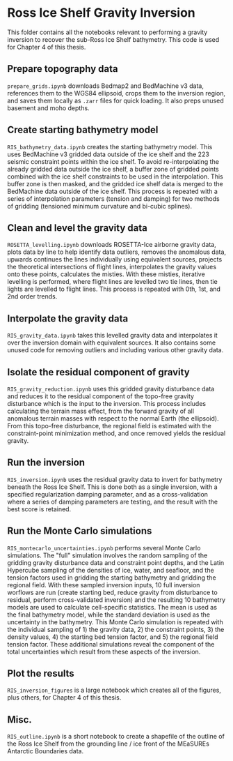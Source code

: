 # Ross Ice Shelf Gravity Inversion

This folder contains all the notebooks relevant to performing a gravity inversion to recover the sub-Ross Ice Shelf bathymetry. This code is used for Chapter 4 of this thesis.

## Prepare topography data
`prepare_grids.ipynb` downloads Bedmap2 and BedMachine v3 data, references them to the WGS84 ellipsoid, crops them to the inversion region, and saves them locally as `.zarr` files for quick loading. It also preps unused basement and moho depths.

## Create starting bathymetry model
`RIS_bathymetry_data.ipynb` creates the starting bathymetry model. This uses BedMachine v3 gridded data outside of the ice shelf and the 223 seismic constraint points within the ice shelf. To avoid re-interpolating the already gridded data outside the ice shelf, a buffer zone of gridded points combined with the ice shelf constraints to be used in the interpolation. This buffer zone is then masked, and the gridded ice shelf data is merged to the BedMachine data outside of the ice shelf. This process is repeated with a series of interpolation parameters (tension and damping) for two methods of gridding (tensioned minimum curvature and bi-cubic splines).

## Clean and level the gravity data
`ROSETTA_levelling.ipynb` downloads ROSETTA-Ice airborne gravity data, plots data by line to help identify data outliers, removes the anomalous data, upwards continues the lines individually using equivalent sources, projects the theoretical intersections of flight lines, interpolates the gravity values onto these points, calculates the misties. With these misties, iterative levelling is performed, where flight lines are levelled two tie lines, then tie lights are levelled to flight lines. This process is repeated with 0th, 1st, and 2nd order trends.

## Interpolate the gravity data
`RIS_gravity_data.ipynb` takes this levelled gravity data and interpolates it over the inversion domain with equivalent sources. It also contains some unused code for removing outliers and including various other gravity data.

## Isolate the residual component of gravity
`RIS_gravity_reduction.ipynb` uses this gridded gravity disturbance data and reduces it to the residual component of the topo-free gravity disturbance which is the input to the inversion. This process includes calculating the terrain mass effect, from the forward gravity of all anomalous terrain masses with respect to the normal Earth (the ellipsoid). From this topo-free disturbance, the regional field is estimated with the constraint-point minimization method, and once removed yields the residual gravity.

## Run the inversion
`RIS_inversion.ipynb` uses the residual gravity data to invert for bathymetry beneath the Ross Ice Shelf. This is done both as a single inversion, with a specified regularization damping parameter, and as a cross-validation where a series of damping parameters are testing, and the result with the best score is retained.

## Run the Monte Carlo simulations
`RIS_montecarlo_uncertainties.ipynb` performs several Monte Carlo simulations. The "full" simulation involves the random sampling of the gridding gravity disturbance data and constraint point depths, and the Latin Hypercube sampling of the densities of ice, water, and seafloor, and the tension factors used in gridding the starting bathymetry and gridding the regional field. With these sampled inversion inputs, 10 full inversion worflows are run (create starting bed, reduce gravity from disturbance to residual, perform cross-validated inversion) and the resulting 10 bathymetry models are used to calculate cell-specific statistics. The mean is used as the final bathymetry model, while the standard deviation is used as the uncertainty in the bathymetry. This Monte Carlo simulation is repeated with the individual sampling of 1) the gravity data, 2) the constraint points, 3) the density values, 4) the starting bed tension factor, and 5) the regional field tension factor. These additional simulations reveal the component of the total uncertainties which result from these aspects of the inversion.

## Plot the results
`RIS_inversion_figures` is a large notebook which creates all of the figures, plus others, for Chapter 4 of this thesis.

## Misc.
`RIS_outline.ipynb` is a short notebook to create a shapefile of the outline of the Ross Ice Shelf from the grounding line / ice front of the MEaSUREs Antarctic Boundaries data.